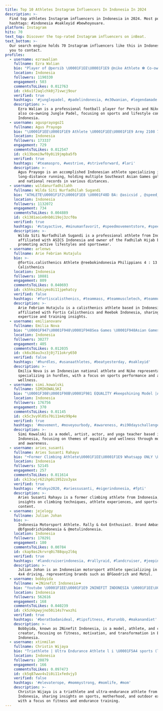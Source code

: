 ```yaml
---
title: Top 10 Athletes Instagram Influencers In Indonesia In 2024
description: >-
  Find top athletes Instagram influencers in Indonesia in 2024. Most popular
  hashtags: #indonesia #oakleyid #bewhoyouare.
platform: Instagram
hits: 70
text_top: Discover the top-rated Instagram influencers on inBeat.
text_bottom: >-
  Our search engine holds 70 Instagram influencers like this in Indonesia for
  you to contact.
profiles:
  - username: ezrawalian
    fullname: Ezra Walian
    bio: "Player of @persib \U0001F1EE\U0001F1E9 @nike Athlete ⚽️ Co-owner @junglepadel \U0001F3BE Business inquiries: business@ezrawalian.com"
    location: Indonesia
    followers: 1190330
    engagement: 503
    commentsToLikes: 0.012763
    id: ck6u1f2aqlchk0j71vwcj9our
    verified: true
    hashtags: '#junglepadel, #padelindonesia, #e30wanian, #legendamade'
    description: >-
      Ezra Walian is a professional football player for Persib and Nike athlete,
      also co-owning Jungle Padel, focusing on sports and lifestyle content in
      Indonesia.
  - username: agusprayogo21
    fullname: Agus Prayogo
    bio: "\U0001F1EE\U0001F1E9 Athlete \U0001F1EE\U0001F1E9 Army 2108 7 x \U0001F947 Seagames 5000m 14:04 (NR) 10000m 29:25 (NR) HM 1:06:26 (PB) FM 2:20:53 (PB)"
    location: Indonesia
    followers: 173337
    engagement: 729
    commentsToLikes: 0.012547
    id: ck13bomi9wf0y0i19jmpba5fb
    verified: true
    hashtags: '#teamaspro, #westrive, #striveforward, #lari'
    description: >-
      Agus Prayogo is an accomplished Indonesian athlete specializing in
      long-distance running, holding multiple Southeast Asian Games gold medals
      and national records in various distances.
  - username: wildanurfadhilahh
    fullname: Wilda Siti Nurfadhilah Sugandi
    bio: "ATHLETE\U0001F1F2\U0001F1E8 \U0001F48D BA: @asicsid , @speed_jersey owner: @fadhilahijab17 Partof @bebascedera.id \U0001F4F2ContactPerson:+62 812-8399-8234(WB) \U0001F4E9jspjakarta09@gmail.com"
    location: Indonesia
    followers: 1132072
    engagement: 734
    commentsToLikes: 0.004889
    id: ck1381aoie0nb0i19oj3zcf0a
    verified: true
    hashtags: '#stayactive, #minumanfavorit, #speedmovementstore, #speedjerseycatalogue'
    description: >-
      Wilda Siti Nurfadhilah Sugandi is a professional athlete from Indonesia,
      affiliated with ASICS Indonesia and owner of the Fadhilah Hijab brand,
      promoting active lifestyles and sportswear.
  - username: arlenws
    fullname: Arie Febrian Hutajulu
    bio: >-
      @fortis.calisthenics Athlete @reebokindonesia Philippians 4 : 13
      Calisthenics
    location: Indonesia
    followers: 10881
    engagement: 809
    commentsToLikes: 0.040693
    id: ck5hks2bkiyms0i11jpehatcy
    verified: false
    hashtags: '#fortiscalisthenics, #teammass, #teammuscletech, #teammuscletechindonesia'
    description: >-
      Arie Febrian Hutajulu is a calisthenics athlete based in Indonesia,
      affiliated with Fortis Calisthenics and Reebok Indonesia, sharing
      expertise and training insights.
  - username: emilianovanv
    fullname: Emilia Nova
    bio: "\U0001F947\U0001F948\U0001F948Sea Games \U0001F948Asian Games 2018 National\U0001F1EE\U0001F1E9Athlete Nike Athlete|Team @oakley |Team @garminid @usanaathletes"
    location: Indonesia
    followers: 30277
    engagement: 405
    commentsToLikes: 0.012035
    id: ck6u36au3vz3j0j711okry650
    verified: false
    hashtags: '#hurdles, #usanaathletes, #beatyesterday, #oakleyid'
    description: >-
      Emilia Nova is an Indonesian national athlete and Nike representative,
      specializing in hurdles, with a focus on sports performance and athlete
      wellness.
  - username: simi.kowalski
    fullname: SIMIKOWALSKI
    bio: "\U0001F308\U0001F98B\U0001F981 EQUALITY #keepshining Model |Artist | Actor | Former Athlete | TV- Face | Yoga-Teacher \U0001F525 collab: \U0001F4E7simikowalski44@gmail.com"
    location: Indonesia
    followers: 176756
    engagement: 370
    commentsToLikes: 0.01145
    id: ck5c3vy9l05s70i11m4z99p4e
    verified: true
    hashtags: '#movement, #moveyourbody, #awareness, #si90dayschallenge'
    description: >-
      Simi Kowalski is a model, artist, actor, and yoga teacher based in
      Indonesia, focusing on themes of equality and wellness through movement
      and awareness.
  - username: aries_susanti
    fullname: Aries Susanti Rahayu
    bio: "•Former Climbing Athlete\U0001F1EE\U0001F1E9 Whatsapp ONLY \U0001F4F2 +6282308236418 @teleperformance_group @prudentialdobrasil"
    location: Indonesia
    followers: 52145
    engagement: 257
    commentsToLikes: 0.011614
    id: ck13cwjr62ihp0i1952zo3yax
    verified: true
    hashtags: '#tokyo2020, #ariessusanti, #eigerindonesia, #fpti'
    description: >-
      Aries Susanti Rahayu is a former climbing athlete from Indonesia, sharing
      insights on climbing techniques, athlete experiences, and sports-related
      content.
  - username: jejelogy
    fullname: Julian Johan
    bio: >-
      Indonesia Motorsport Athlete. Rally & 4x4 Enthusiast. Brand Ambassador of
      @bfgoodrichindonesia & @motulindonesia.
    location: Indonesia
    followers: 170291
    engagement: 180
    commentsToLikes: 0.00784
    id: ckap9as2krvrq0i788quy2l6q
    verified: true
    hashtags: '#landcruiserindonesia, #rallyraid, #landcruiser, #jeepindonesia'
    description: >-
      Julian Johan is an Indonesian motorsport athlete specializing in rally and
      4x4 driving, representing brands such as BFGoodrich and Motul.
  - username: bobbyida
    fullname: ⏩2Ninefit Indonesia⏪
    bio: "Youtube \U0001F1EE\U0001F1E9 2NINEFIT INDONESIA \U0001F1EE\U0001F1E9 Model / Athlete / Content Creator ANS Performance Athlete Bali | Indonesia Inspire \U0001F525 | Motivate \U0001F680 | Transform \U0001F501"
    location: Indonesia
    followers: 562616
    engagement: 168
    commentsToLikes: 0.040239
    id: ck5zkkpwyjno50i14s7rwxzhi
    verified: true
    hashtags: '#beratbadanideal, #tipsfitness, #turunbb, #makanandiet'
    description: >-
      Bobbyida, known as 2Ninefit Indonesia, is a model, athlete, and content
      creator, focusing on fitness, motivation, and transformation in Bali,
      Indonesia.
  - username: xtinmilan
    fullname: Christin Wijaya
    bio: "Triathlete | Ultra Endurance Athlete l i \U0001F5A4 sports (lg suka gunung) Mom of Milan & 5 of \U0001F431#xtinmilan @cannondale.id @wahoofitness.id @ @oakley"
    location: Indonesia
    followers: 20879
    engagement: 166
    commentsToLikes: 0.097473
    id: ck5q87wwv4v2i0i11xfedvjy3
    verified: false
    hashtags: '#elevaterope, #mommystrong, #momlife, #mom'
    description: >-
      Christin Wijaya is a triathlete and ultra-endurance athlete from
      Indonesia, sharing insights on sports, motherhood, and outdoor experiences
      with a focus on fitness and endurance training.
---
```


